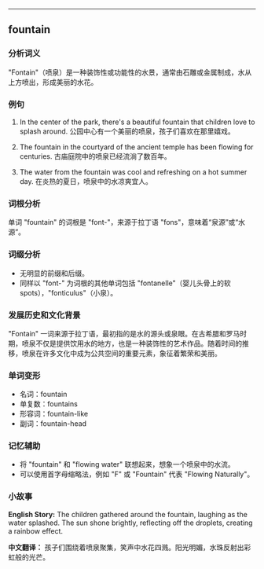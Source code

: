 
---------------
## fountain
### 分析词义
"Fontain"（喷泉）是一种装饰性或功能性的水景，通常由石雕或金属制成，水从上方喷出，形成美丽的水花。

### 例句
1. In the center of the park, there's a beautiful fountain that children love to splash around.
   公园中心有一个美丽的喷泉，孩子们喜欢在那里嬉戏。

2. The fountain in the courtyard of the ancient temple has been flowing for centuries.
   古庙庭院中的喷泉已经流淌了数百年。

3. The water from the fountain was cool and refreshing on a hot summer day.
   在炎热的夏日，喷泉中的水凉爽宜人。

### 词根分析
单词 "fountain" 的词根是 "font-"，来源于拉丁语 "fons"，意味着“泉源”或“水源”。

### 词缀分析
- 无明显的前缀和后缀。
- 同样以 "font-" 为词根的其他单词包括 "fontanelle"（婴儿头骨上的软 spots），"fonticulus"（小泉）。

### 发展历史和文化背景
"Fontain" 一词来源于拉丁语，最初指的是水的源头或泉眼。在古希腊和罗马时期，喷泉不仅是提供饮用水的地方，也是一种装饰性的艺术作品。随着时间的推移，喷泉在许多文化中成为公共空间的重要元素，象征着繁荣和美丽。

### 单词变形
- 名词：fountain
- 单复数：fountains
- 形容词：fountain-like
- 副词：fountain-head

### 记忆辅助
- 将 "fountain" 和 "flowing water" 联想起来，想象一个喷泉中的水流。
- 可以使用首字母缩略法，例如 "F" 或 "Fountain" 代表 "Flowing Naturally"。

### 小故事
**English Story:**
The children gathered around the fountain, laughing as the water splashed. The sun shone brightly, reflecting off the droplets, creating a rainbow effect.

**中文翻译：**
孩子们围绕着喷泉聚集，笑声中水花四溅。阳光明媚，水珠反射出彩虹般的光芒。

